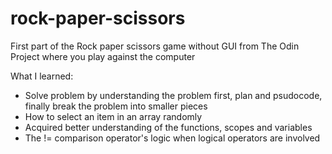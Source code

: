 # rock-paper-scissors
First part of the Rock paper scissors game without GUI from The Odin Project where you play against the computer  
  
What I learned:
*   Solve problem by understanding the problem first, plan and psudocode, finally break the problem into smaller pieces
*   How to select an item in an array randomly
*   Acquired better understanding of the functions, scopes and variables
*   The != comparison operator's logic when logical operators are involved
